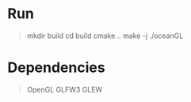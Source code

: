 # Run

> mkdir build
> cd build
> cmake ..
> make -j
> ./oceanGL

# Dependencies

> OpenGL
> GLFW3
> GLEW

